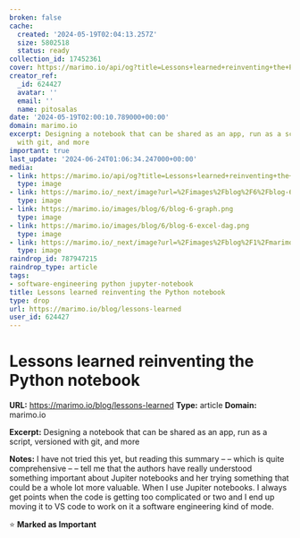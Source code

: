 ```yaml
---
broken: false
cache:
  created: '2024-05-19T02:04:13.257Z'
  size: 5802518
  status: ready
collection_id: 17452361
cover: https://marimo.io/api/og?title=Lessons+learned+reinventing+the+Python+notebook&description=Designing+a+notebook+that+can+be+shared+as+an+app%2C+run+as+a+script%2C+versioned+with+git%2C+and+more
creator_ref:
  _id: 624427
  avatar: ''
  email: ''
  name: pitosalas
date: '2024-05-19T02:00:10.789000+00:00'
domain: marimo.io
excerpt: Designing a notebook that can be shared as an app, run as a script, versioned
  with git, and more
important: true
last_update: '2024-06-24T01:06:34.247000+00:00'
media:
- link: https://marimo.io/api/og?title=Lessons+learned+reinventing+the+Python+notebook&description=Designing+a+notebook+that+can+be+shared+as+an+app%2C+run+as+a+script%2C+versioned+with+git%2C+and+more
  type: image
- link: https://marimo.io/_next/image?url=%2Fimages%2Fblog%2F6%2Fblog-6-thumbnail.png&w=1920&q=75
  type: image
- link: https://marimo.io/images/blog/6/blog-6-graph.png
  type: image
- link: https://marimo.io/images/blog/6/blog-6-excel-dag.png
  type: image
- link: https://marimo.io/_next/image?url=%2Fimages%2Fblog%2F1%2Fmarimo-logotype-horizontal.png&w=1920&q=75
  type: image
raindrop_id: 787947215
raindrop_type: article
tags:
- software-engineering python jupyter-notebook
title: Lessons learned reinventing the Python notebook
type: drop
url: https://marimo.io/blog/lessons-learned
user_id: 624427
---
```


# Lessons learned reinventing the Python notebook

**URL:** https://marimo.io/blog/lessons-learned
**Type:** article
**Domain:** marimo.io

**Excerpt:** Designing a notebook that can be shared as an app, run as a script, versioned with git, and more

**Notes:**
I have not tried this yet, but reading this summary – – which is quite comprehensive – – tell me that the authors have really understood something important about Jupiter notebooks and her trying something that could be a whole lot more valuable. When I use Jupiter notebooks. I always get points when the code is getting too complicated or two and I end up moving it to VS code to work on it a software engineering kind of mode.


⭐ **Marked as Important**
